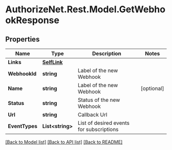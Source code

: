 # AuthorizeNet.Rest.Model.GetWebhookResponse
## Properties

Name | Type | Description | Notes
------------ | ------------- | ------------- | -------------
**Links** | [**SelfLink**](SelfLink.md) |  | 
**WebhookId** | **string** | Label of the new Webhook | 
**Name** | **string** | Label of the new Webhook | [optional] 
**Status** | **string** | Status of the new Webhook | 
**Url** | **string** | Callback Url | 
**EventTypes** | **List&lt;string&gt;** | List of desired events for subscriptions | 

[[Back to Model list]](../README.md#documentation-for-models) [[Back to API list]](../README.md#documentation-for-api-endpoints) [[Back to README]](../README.md)


